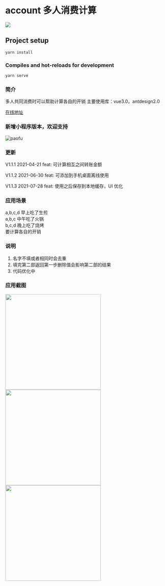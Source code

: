 # account 多人消费计算
![](https://komarev.com/ghpvc/?username=congyaqwq)

## Project setup

```
yarn install
```

### Compiles and hot-reloads for development

```
yarn serve
```

### 简介

多人共同消费时可以帮助计算各自的开销
主要使用库：vue3.0，antdesign2.0

[在线地址](https://www.congyaqwq.top/account/)

### 新增小程序版本，欢迎支持
![paofu](https://user-images.githubusercontent.com/45482161/140294846-b4e10805-ad95-410c-bc92-ce6a5b9071a7.png)

### 更新

V1.1.1 2021-04-21
feat: 可计算相互之间转账金额

V1.1.2 2021-06-30
feat: 可添加到手机桌面离线使用

V1.1.3 2021-07-28
feat: 使用之后保存到本地缓存，UI 优化


### 应用场景

a,b,c,d 早上吃了生煎  
a,b,c 中午吃了火锅  
b,c,d 晚上吃了烧烤  
要计算各自的开销

### 说明

1. 名字不填或者相同时会去重
2. 填完第二部返回第一步删除值会影响第二部的结果
3. 代码优化中

### 应用截图

<img src="https://img1.halobear.com/wedding/FkGM0Uc9SegxzeyaJ0Vg28D404vg.png" width="300">
<img src="https://img1.halobear.com/wedding/FjCONFHbDclQIs8yNIvInLwDqEgP.png" width="300">
<img src="https://img1.halobear.com/wedding/FirgPeDCW--xGue2ROWrHDjgfsXi.png" width="300">
